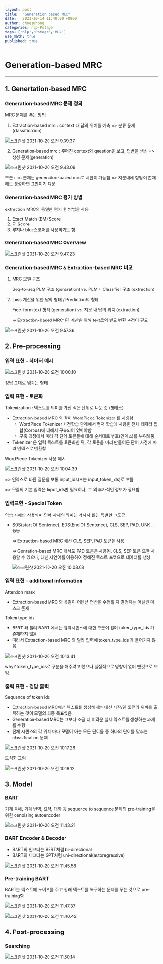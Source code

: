 ```yaml
---
layout: post
title:  "Generation based MRC"
date:   2021-10-14 11:40:00 +0900
author: choesuhong
categories: nlp-Pstage
tags: ['nlp','Pstage','MRC']
use_math: true
published: true
---
```




# Generation-based MRC

--------------------

## 1. Genertation-based MRC

### Generation-based MRC 문제 정의

MRC 문제를 푸는 방법

1) Extraction-based mrc : context 내 답의 위치를 예측 => 분류 문제 (classification)

![스크린샷 2021-10-20 오전 9.39.37](https://raw.githubusercontent.com/choesuhong/save-image-repo/image/uPic/%E1%84%89%E1%85%B3%E1%84%8F%E1%85%B3%E1%84%85%E1%85%B5%E1%86%AB%E1%84%89%E1%85%A3%E1%86%BA%202021-10-20%20%E1%84%8B%E1%85%A9%E1%84%8C%E1%85%A5%E1%86%AB%209.39.37.png)

2. Generation-based mrc : 주어진 context와 question을 보고, 답변을 생성 => 생성 문제(generation)

![스크린샷 2021-10-20 오전 9.43.09](https://raw.githubusercontent.com/choesuhong/save-image-repo/image/uPic/%E1%84%89%E1%85%B3%E1%84%8F%E1%85%B3%E1%84%85%E1%85%B5%E1%86%AB%E1%84%89%E1%85%A3%E1%86%BA%202021-10-20%20%E1%84%8B%E1%85%A9%E1%84%8C%E1%85%A5%E1%86%AB%209.43.09.png)

모든 mrc 문제는 generation-based mrc로 치환이 가능함 => 지문내에 정답이 존재해도 생성하면 그만이기 떄문



### Generation-based MRC 평가 방법

extraction MRC와 동일한 평가 한 방법을 사용

1. Exact Match (EM) Score
2. F1 Score
3. 루지나 blue스코어를 사용하기도 함



### Generation-based MRC Overview

![스크린샷 2021-10-20 오전 9.47.23](https://raw.githubusercontent.com/choesuhong/save-image-repo/image/uPic/%E1%84%89%E1%85%B3%E1%84%8F%E1%85%B3%E1%84%85%E1%85%B5%E1%86%AB%E1%84%89%E1%85%A3%E1%86%BA%202021-10-20%20%E1%84%8B%E1%85%A9%E1%84%8C%E1%85%A5%E1%86%AB%209.47.23.png)



### Generation-based MRC & Extraction-based MRC 비교

1. MRC 모델 구조

   Seq-to-seq PLM 구조 (generation) vs. PLM + Classifier 구조 (extraction)

2. Loss 계산을 위한 답의 형태 / Prediction의 형태

   Free-form text 형태 (generation) vs. 지문 내 답의 위치 (extraction)

   => Extraction-based MRC: F1 계산을 위해 text로의 별도 변환 과정이 필요

![스크린샷 2021-10-20 오전 9.57.36](https://raw.githubusercontent.com/choesuhong/save-image-repo/image/uPic/%E1%84%89%E1%85%B3%E1%84%8F%E1%85%B3%E1%84%85%E1%85%B5%E1%86%AB%E1%84%89%E1%85%A3%E1%86%BA%202021-10-20%20%E1%84%8B%E1%85%A9%E1%84%8C%E1%85%A5%E1%86%AB%209.57.36.png)



## 2. Pre-processing

### 입력 표현 - 데이터 예시

![스크린샷 2021-10-20 오전 10.00.10](https://raw.githubusercontent.com/choesuhong/save-image-repo/image/uPic/%E1%84%89%E1%85%B3%E1%84%8F%E1%85%B3%E1%84%85%E1%85%B5%E1%86%AB%E1%84%89%E1%85%A3%E1%86%BA%202021-10-20%20%E1%84%8B%E1%85%A9%E1%84%8C%E1%85%A5%E1%86%AB%2010.00.10.png)

정답 그대로 넘기는 형태



### 입력 표현 - 토큰화

Tokenization : 텍스트를 의미를 가진 작은 단위로 나눈 것 (형태소)

- Extraction-based MRC 와 같이 WordPiece Tokenizer 를 사용함
  - WordPiece Tokenizer 사전학습 단계에서 먼저 학습에 사용한 전체 데이터 집합(Corpus)에 대해서 구축되어 있어야함
  - 구축 과정에서 미리 각 단어 토큰들에 대해 순서대로 번호(인덱스)를 부여해둠
- Tokenizer 은 입력 텍스트를 토큰화한 뒤, 각 토큰을 미리 만들어둔 단어 사전에 따라 인덱스로 변환함



WordPiece Tokenizer 사용 예시

![스크린샷 2021-10-20 오전 10.04.39](https://raw.githubusercontent.com/choesuhong/save-image-repo/image/uPic/%E1%84%89%E1%85%B3%E1%84%8F%E1%85%B3%E1%84%85%E1%85%B5%E1%86%AB%E1%84%89%E1%85%A3%E1%86%BA%202021-10-20%20%E1%84%8B%E1%85%A9%E1%84%8C%E1%85%A5%E1%86%AB%2010.04.39.png)



=> 인덱스로 바뀐 질문을 보통 input_ids(또는 input_token_ids)로 부름

=> 모델의 기본 입력은 Input_ids만 필요하나, 그 외 추가적인 정보가 필요함



### 입력표현 - Special Token

학습 시에만 사용되며 단어 자체의 의미는 가지지 않는 특별한 ㅋ토큰

- SOS(start Of Sentence), EOS(End Of Sentence), CLS, SEP, PAD, UNK .. 등등

  => Extraction-based MRC 에선 CLS, SEP, PAD 토큰을 사용

  => Genration-based MRC 에서도 PAD 토큰은 사용됨. CLS, SEP 토큰 또한 사용할 수 있으나, 대신 자연어를 이용하여 정해진 텍스트 포맷으로 데이터를 생성

  ![스크린샷 2021-10-20 오전 10.08.08](https://raw.githubusercontent.com/choesuhong/save-image-repo/image/uPic/%E1%84%89%E1%85%B3%E1%84%8F%E1%85%B3%E1%84%85%E1%85%B5%E1%86%AB%E1%84%89%E1%85%A3%E1%86%BA%202021-10-20%20%E1%84%8B%E1%85%A9%E1%84%8C%E1%85%A5%E1%86%AB%2010.08.08.png)



### 입력 표현 - additional information

Attention mask

- Extraction-based MRC 와 똑같이 어텐션 연산을 수행할 지 결정하는 어넽션 마스크 존재



Token type ids

- BERT 와 달리 BART 에서는 입력시퀸스에 대한 구분이 없어 token_type_ids 가 존재하지 않음
- 따라서 Extraction-based MRC 와 달리 입력에 token_type_ids 가 들어가지 않음

![스크린샷 2021-10-20 오전 10.13.41](https://raw.githubusercontent.com/choesuhong/save-image-repo/image/uPic/%E1%84%89%E1%85%B3%E1%84%8F%E1%85%B3%E1%84%85%E1%85%B5%E1%86%AB%E1%84%89%E1%85%A3%E1%86%BA%202021-10-20%20%E1%84%8B%E1%85%A9%E1%84%8C%E1%85%A5%E1%86%AB%2010.13.41.png)

why? token_type_ids로 구분을 해주려고 했으나 실질적으로 영향이 없어 뺸것으로 보임



### 출력 표현 - 정답 출력

Sequence of token ids

- Extraction-based MRC에선 텍스트를 생성해내는 대신 시작/끝 토큰의 위치를 출력하는 것이 모델의 최종 목표였음
- Generation-based MRC는 그보다 조금 더 어려운 실제 텍스트를 생성하는 과제를 수행
- 전체 시퀸스의 각 위치 마다 모델이 아는 모든 단어들 중 하나의 단어를 맞추는 classification 문제

![스크린샷 2021-10-20 오전 10.17.26](https://raw.githubusercontent.com/choesuhong/save-image-repo/image/uPic/%E1%84%89%E1%85%B3%E1%84%8F%E1%85%B3%E1%84%85%E1%85%B5%E1%86%AB%E1%84%89%E1%85%A3%E1%86%BA%202021-10-20%20%E1%84%8B%E1%85%A9%E1%84%8C%E1%85%A5%E1%86%AB%2010.17.26.png)



도식화 그림

![스크린샷 2021-10-20 오전 10.18.12](https://raw.githubusercontent.com/choesuhong/save-image-repo/image/uPic/%E1%84%89%E1%85%B3%E1%84%8F%E1%85%B3%E1%84%85%E1%85%B5%E1%86%AB%E1%84%89%E1%85%A3%E1%86%BA%202021-10-20%20%E1%84%8B%E1%85%A9%E1%84%8C%E1%85%A5%E1%86%AB%2010.18.12.png)



## 3. Model

### BART

기계 독해, 기계 번역, 요약, 대화 등 sequence to sequence 문제의 pre-training을 위한 denoising autoencoder

![스크린샷 2021-10-20 오전 11.43.21](https://raw.githubusercontent.com/choesuhong/save-image-repo/image/uPic/%E1%84%89%E1%85%B3%E1%84%8F%E1%85%B3%E1%84%85%E1%85%B5%E1%86%AB%E1%84%89%E1%85%A3%E1%86%BA%202021-10-20%20%E1%84%8B%E1%85%A9%E1%84%8C%E1%85%A5%E1%86%AB%2011.43.21.png)



### BART Encoder & Decoder

- BART의 인코더는 BERT처럼 bi-directional
- BART의 디코더는 GPT처럼 uni-directional(autoregressive)

![스크린샷 2021-10-20 오전 11.45.58](https://raw.githubusercontent.com/choesuhong/save-image-repo/image/uPic/%E1%84%89%E1%85%B3%E1%84%8F%E1%85%B3%E1%84%85%E1%85%B5%E1%86%AB%E1%84%89%E1%85%A3%E1%86%BA%202021-10-20%20%E1%84%8B%E1%85%A9%E1%84%8C%E1%85%A5%E1%86%AB%2011.45.58.png)



### Pre-training BART

BART는 텍스트에 노이즈를 주고 원래 텍스트를 복구하는 문제를 푸는 것으로 pre-training함

![스크린샷 2021-10-20 오전 11.47.37](https://raw.githubusercontent.com/choesuhong/save-image-repo/image/uPic/%E1%84%89%E1%85%B3%E1%84%8F%E1%85%B3%E1%84%85%E1%85%B5%E1%86%AB%E1%84%89%E1%85%A3%E1%86%BA%202021-10-20%20%E1%84%8B%E1%85%A9%E1%84%8C%E1%85%A5%E1%86%AB%2011.47.37.png)

![스크린샷 2021-10-20 오전 11.48.42](https://raw.githubusercontent.com/choesuhong/save-image-repo/image/uPic/%E1%84%89%E1%85%B3%E1%84%8F%E1%85%B3%E1%84%85%E1%85%B5%E1%86%AB%E1%84%89%E1%85%A3%E1%86%BA%202021-10-20%20%E1%84%8B%E1%85%A9%E1%84%8C%E1%85%A5%E1%86%AB%2011.48.42.png)



## 4. Post-processing

### Searching

![스크린샷 2021-10-20 오전 11.50.14](https://raw.githubusercontent.com/choesuhong/save-image-repo/image/uPic/%E1%84%89%E1%85%B3%E1%84%8F%E1%85%B3%E1%84%85%E1%85%B5%E1%86%AB%E1%84%89%E1%85%A3%E1%86%BA%202021-10-20%20%E1%84%8B%E1%85%A9%E1%84%8C%E1%85%A5%E1%86%AB%2011.50.14.png)




